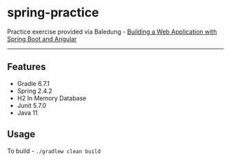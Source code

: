 # spring-practice

Practice exercise provided via Baledung - [Building a Web Application with Spring Boot and Angular](https://www.baeldung.com/spring-boot-angular-web)

---

## Features

- Gradle 6.7.1
- Spring 2.4.2
- H2 In Memory Database
- Junit 5.7.0
- Java 11

## Usage

To build - `./gradlew clean build`